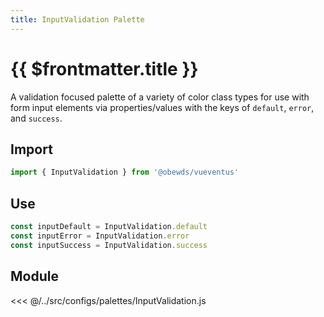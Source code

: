 ```yaml
---
title: InputValidation Palette
---
```


<script setup>
    import DocsPackageVersion from '../../../src/views/compos/DocsPackageVersion.vue'
</script>





# {{ $frontmatter.title }}

A validation focused palette of a variety of color class types for use with form input elements via properties/values with the keys of `default`, `error`, and `success`.






## Import

```javascript
import { InputValidation } from '@obewds/vueventus'
```






## Use

```javascript
const inputDefault = InputValidation.default
const inputError = InputValidation.error
const inputSuccess = InputValidation.success
```






## Module

<<< @/../src/configs/palettes/InputValidation.js






<DocsPackageVersion/>


